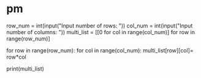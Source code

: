 # pm
row_num = int(input("Input number of rows: "))
col_num = int(input("Input number of columns: "))
multi_list = [[0 for col in range(col_num)] for row in range(row_num)]

for row in range(row_num):
    for col in range(col_num):
        multi_list[row][col]= row*col

print(multi_list)
